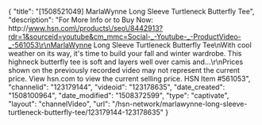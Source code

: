 {
    "title": "[1508521049] MarlaWynne Long Sleeve Turtleneck Butterfly Tee",
    "description": "For More Info or to Buy Now: http:\/\/www.hsn.com\/products\/seo\/8442913?rdr=1&sourceid=youtube&cm_mmc=Social-_-Youtube-_-ProductVideo-_-561053\r\nMarlaWynne Long Sleeve Turtleneck Butterfly Tee\nWith cool weather on its way, it's time to build your fall and winter wardrobe. This highneck butterfly tee is soft and layers well over camis and...\r\nPrices shown on the previously recorded video may not represent the current price.  View hsn.com to view the current selling price. HSN Item #561053",
    "channelid": "123179144",
    "videoid": "123178635",
    "date_created": "1508100964",
    "date_modified": "1508372599",
    "type": "captivate",
    "layout": "channelVideo",
    "url": "\/hsn-network\/marlawynne-long-sleeve-turtleneck-butterfly-tee\/123179144-123178635"
}